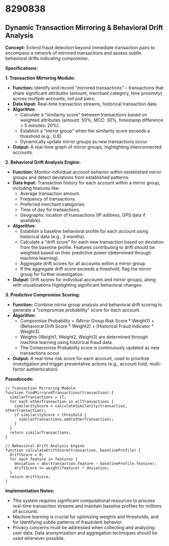 # 8290838

## Dynamic Transaction Mirroring & Behavioral Drift Analysis

**Concept:** Extend fraud detection beyond immediate transaction pairs to encompass a network of mirrored transactions and assess subtle behavioral drifts indicating compromise.

**Specifications:**

**1. Transaction Mirroring Module:**

*   **Function:**  Identify and record "mirrored transactions" – transactions that share significant attributes (amount, merchant category, time proximity) across *multiple* accounts, not just pairs.
*   **Data Input:** Real-time transaction streams, historical transaction data.
*   **Algorithm:**
    *   Calculate a "similarity score" between transactions based on weighted attributes (amount: 50%, MCC: 30%, timestamp difference < 5 minutes: 20%).
    *   Establish a "mirror group" when the similarity score exceeds a threshold (e.g., 0.8).
    *   Dynamically update mirror groups as new transactions occur.
*   **Output:**  A real-time graph of mirror groups, highlighting interconnected accounts.

**2. Behavioral Drift Analysis Engine:**

*   **Function:** Monitor individual account behavior *within* established mirror groups and detect deviations from established patterns.
*   **Data Input:** Transaction history for each account within a mirror group, including features like:
    *   Average transaction amount.
    *   Frequency of transactions.
    *   Preferred merchant categories.
    *   Time of day for transactions.
    *   Geographic location of transactions (IP address, GPS data if available).
*   **Algorithm:**
    *   Establish a baseline behavioral profile for each account using historical data (e.g., 3 months).
    *   Calculate a "drift score" for each new transaction based on deviation from the baseline profile.  Features contributing to drift should be weighted based on their predictive power (determined through machine learning).
    *   Aggregate drift scores for all accounts within a mirror group.
    *   If the aggregate drift score exceeds a threshold, flag the mirror group for further investigation.
*   **Output:**  Drift scores for individual accounts and mirror groups, along with visualizations highlighting significant behavioral changes.

**3. Predictive Compromise Scoring:**

*   **Function:** Combine mirror group analysis and behavioral drift scoring to generate a "compromise probability" score for each account.
*   **Algorithm:**
    *   Compromise Probability = (Mirror Group Risk Score * Weight1) + (Behavioral Drift Score * Weight2) + (Historical Fraud Indicator * Weight3).
    *   Weights (Weight1, Weight2, Weight3) are determined through machine learning using historical fraud data.
    *   The Compromise Probability score is continuously updated as new transactions occur.
*   **Output:**  A real-time risk score for each account, used to prioritize investigation and trigger preventative actions (e.g., account hold, multi-factor authentication).

**Pseudocode:**

```
// Transaction Mirroring Module
function findMirroredTransactions(transaction) {
  similarTransactions = [];
  for each otherTransaction in allTransactions {
    similarityScore = calculateSimilarity(transaction, otherTransaction);
    if similarityScore > threshold {
      similarTransactions.add(otherTransaction);
    }
  }
  return similarTransactions;
}

// Behavioral Drift Analysis Engine
function calculateDriftScore(transaction, baselineProfile) {
  driftScore = 0;
  for each feature in features {
    deviation = abs(transaction.feature - baselineProfile.feature);
    driftScore += weight(feature) * deviation;
  }
  return driftScore;
}
```

**Implementation Notes:**

*   This system requires significant computational resources to process real-time transaction streams and maintain baseline profiles for millions of accounts.
*   Machine learning is crucial for optimizing weights and thresholds, and for identifying subtle patterns of fraudulent behavior.
*   Privacy concerns must be addressed when collecting and analyzing user data.  Data anonymization and aggregation techniques should be used whenever possible.